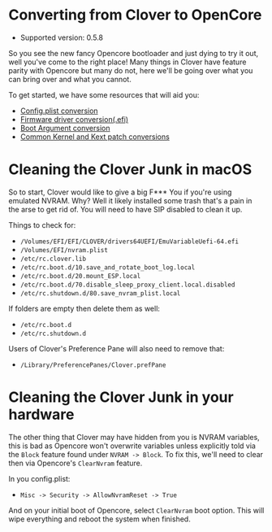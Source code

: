 # Converting from Clover to OpenCore

* Supported version: 0.5.8

So you see the new fancy Opencore bootloader and just dying to try it out, well you've come to the right place! Many things in Clover have feature parity with Opencore but many do not, here we'll be going over what you can bring over and what you cannot.

To get started, we have some resources that will aid you:

* [Config.plist conversion](/clover-conversion/Clover-config.md)
* [Firmware driver conversion(.efi)](/clover-conversion/clover-efi.md)
* [Boot Argument conversion](/clover-conversion/Clover-boot-arg.md)
* [Common Kernel and Kext patch conversions](/clover-conversion/clover-patch.md)

# Cleaning the Clover Junk in macOS

So to start, Clover would like to give a big F*** You if you're using emulated NVRAM. Why? Well it likely installed some trash that's a pain in the arse to get rid of. You will need to have SIP disabled to clean it up.

Things to check for:

* `/Volumes/EFI/EFI/CLOVER/drivers64UEFI/EmuVariableUefi-64.efi`
* `/Volumes/EFI/nvram.plist`
* `/etc/rc.clover.lib`
* `/etc/rc.boot.d/10.save_and_rotate_boot_log.local`
* `/etc/rc.boot.d/20.mount_ESP.local`
* `/etc/rc.boot.d/70.disable_sleep_proxy_client.local.disabled`
* `/etc/rc.shutdown.d/80.save_nvram_plist.local​`

If folders are empty then delete them as well:

* `/etc/rc.boot.d`
* `/etc/rc.shutdown.d​`

Users of Clover's Preference Pane will also need to remove that:

* `/Library/PreferencePanes/Clover.prefPane`

# Cleaning the Clover Junk in your hardware

The other thing that Clover may have hidden from you is NVRAM variables, this is bad as Opencore won't overwrite variables unless explicitly told via the `Block` feature found under `NVRAM -> Block`. To fix this, we'll need to clear then via Opencore's `ClearNvram` feature.

In you config.plist:

* `Misc -> Security -> AllowNvramReset -> True`

And on your initial boot of Opencore, select `ClearNvram` boot option. This will wipe everything and reboot the system when finished.

